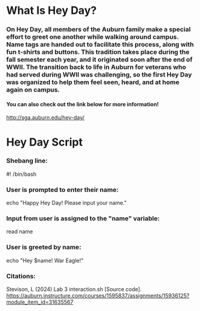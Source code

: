 # What Is Hey Day?
### On Hey Day, all members of the Auburn family make a special effort to greet one another while walking around campus. Name tags are handed out to facilitate this process, along with fun t-shirts and buttons. This tradition takes place during the fall semester each year, and it originated soon after the end of WWII. The transition back to life in Auburn for veterans who had served during WWII was challenging, so the first Hey Day was organized to help them feel seen, heard, and at home again on campus. 
#### You can also check out the link below for more information!
http://sga.auburn.edu/hey-day/

# Hey Day Script
### Shebang line:
#! /bin/bash

### User is prompted to enter their name:
echo "Happy Hey Day! Please input your name."

### Input from user is assigned to the "name" variable:
read name

### User is greeted by name:
echo "Hey $name! War Eagle!"

### Citations: 
Stevison, L (2024) Lab 3 interaction.sh [Source code]. https://auburn.instructure.com/courses/1595837/assignments/15936125?module_item_id=31635567
